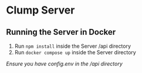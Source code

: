 # Clump Server
 
## Running the Server in Docker
1. Run `npm install` inside the Server /api directory
2. Run `docker compose up` inside the Server directory

*Ensure you have config.env in the /api directory*
